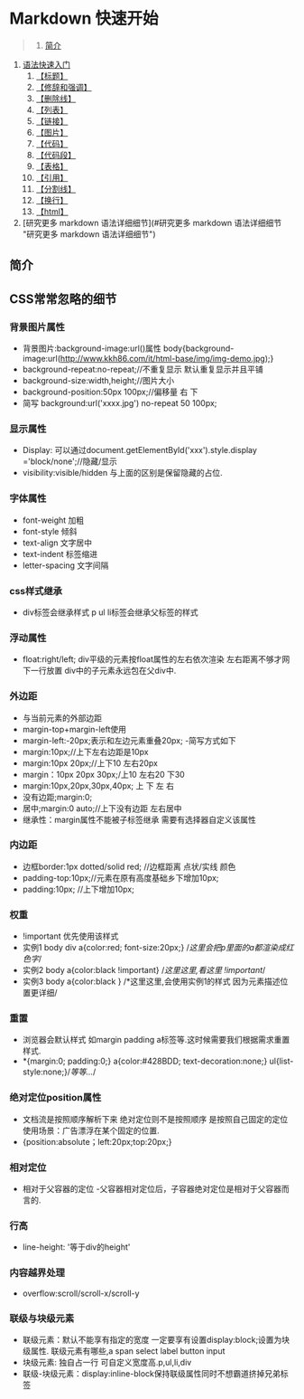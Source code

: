 # Markdown 快速开始

>1. [简介](#简介 "简介")
1. [语法快速入门](#语法快速入门 "语法快速入门")
    1. [【标题】](#【标题】 "【标题】")
    1. [【修辞和强调】](#【修辞和强调】 "【修辞和强调】")
    1. [【删除线】](#【删除线】 "【删除线】")
    1. [【列表】](#【列表】 "【列表】")
    1. [【链接】](#【链接】 "【链接】")
    1. [【图片】](#【图片】 "【图片】")
    1. [【代码】](#【代码】 "【代码】")
    1. [【代码段】](#【代码段】 "【代码段】")
    1. [【表格】](#【表格】 "【表格】")
    1. [【引用】](#【引用】 "【引用】")
    1. [【分割线】](#【分割线】 "【分割线】")
    1. [【换行】](#【换行】 "【换行】")
    1. [【html】](#【html】 "【html】")
1. [研究更多 markdown 语法详细细节](#研究更多 markdown 语法详细细节 "研究更多 markdown 语法详细细节")


## 简介

## CSS常常忽略的细节
### 背景图片属性
- 背景图片:background-image:url()属性 body{background-image:url(http://www.kkh86.com/it/html-base/img/img-demo.jpg);}
- background-repeat:no-repeat;//不重复显示 默认重复显示并且平铺
- background-size:width,height;//图片大小
- background-position:50px 100px;//偏移量 右 下
- 简写 background:url('xxxx.jpg') no-repeat 50 100px;

### 显示属性
- Display: 可以通过document.getElementById('xxx').style.display ='block/none';//隐藏/显示
- visibility:visible/hidden 与上面的区别是保留隐藏的占位.

### 字体属性
- font-weight 加粗
- font-style  倾斜
- text-align  文字居中
- text-indent 标签缩进
- letter-spacing 文字间隔

### css样式继承
- div标签会继承样式 p  ul li标签会继承父标签的样式

### 浮动属性
- float:right/left; div平级的元素按float属性的左右依次渲染 左右距离不够才网下一行放置 div中的子元素永远包在父div中.


### 外边距
- 与当前元素的外部边距
- margin-top+margin-left使用
- margin-left:-20px;表示和左边元素重叠20px;
-简写方式如下
- margin:10px;//上下左右边距是10px
- margin:10px 20px;//上下10 左右20px
- margin：10px 20px 30px;/上10 左右20 下30
- margin:10px,20px,30px,40px; 上 下 左 右
- 没有边距;margin:0;
- 居中;margin:0 auto;//上下没有边距 左右居中
- 继承性：margin属性不能被子标签继承 需要有选择器自定义该属性

### 内边距
- 边框border:1px dotted/solid red; //边框距离 点状/实线 颜色
- padding-top:10px;//元素在原有高度基础乡下增加10px;  
- padding:10px; //上下增加10px;

### 权重
- !important 优先使用该样式
- 实例1 body div a{color:red; font-size:20px;} /*这里会把p里面的a都渲染成红色字*/
- 实例2 body a{color:black !important} /*这里这里,看这里 !important*/
- 实例3 body a{color:black } /*这里这里,会使用实例1的样式 因为元素描述位置更详细/

### 重置
- 浏览器会默认样式 如margin padding   a标签等.这时候需要我们根据需求重置样式.
- *{margin:0; padding:0;} a{color:#428BDD; text-decoration:none;} ul{list-style:none;}/*等等...*/

### 绝对定位position属性
- 文档流是按照顺序解析下来 绝对定位则不是按照顺序 是按照自己固定的定位 使用场景：广告漂浮在某个固定的位置.
- {position:absolute；left:20px;top:20px;}


### 相对定位
- 相对于父容器的定位
-父容器相对定位后，子容器绝对定位是相对于父容器而言的.

### 行高
- line-height: '等于div的height'

### 内容越界处理
- overflow:scroll/scroll-x/scroll-y

###  联级与块级元素
- 联级元素：默认不能享有指定的宽度 一定要享有设置display:block;设置为块级属性. 联级元素有哪些,a span select label button input
- 块级元素: 独自占一行 可自定义宽度高.p,ul,li,div
- 联级-块级元素：display:inline-block保持联级属性同时不想霸道挤掉兄弟标签

